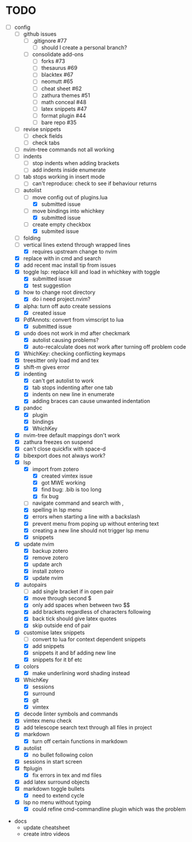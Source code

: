 # TODO

- [ ] config
  - [ ] github issues
    - [ ] .gitignore #77
      - [ ] should I create a personal branch?
    - [ ] consolidate add-ons 
      - [ ] forks #73
      - [ ] thesaurus #69 
      - [ ] blacktex #67 
      - [ ] neomutt #65 
      - [ ] cheat sheet #62 
      - [ ] zathura themes #51 
      - [ ] math conceal #48 
      - [ ] latex snippets #47 
      - [ ] format plugin #44 
      - [ ] bare repo #35 
  - [ ] revise snippets 
    - [ ] check fields
    - [ ] check tabs
  - [ ] nvim-tree commands not all working 
  - [ ] indents 
    - [ ] stop indents when adding brackets 
    - [ ] add indents inside enumerate 
  - [ ] tab stops working in insert mode 
    - [ ] can't reproduce: check to see if behaviour returns
  - [ ] autolist 
    - [ ] move config out of plugins.lua 
      - [x] submitted issue
    - [ ] move bindings into whichkey 
      - [x] submitted issue
    - [ ] create empty checkbox 
      - [x] submited issue
  - [ ] folding 
  - [ ] vertical lines extend through wrapped lines 
    - [x] requires upstream change to nvim
  - [x] replace <Tab> with <C-j> in cmd and search 
  - [x] add recent mac install tip from issues 
  - [x] toggle lsp: replace kill and load in whichkey with toggle 
    - [x] submitted issue
    - [x] test suggestion 
  - [x] how to change root directory 
    - [x] do i need project.nvim?
  - [x] alpha: turn off auto create sessions 
    - [x] created issue
  - [x] PdfAnnots: convert from vimscript to lua 
    - [x] submitted issue
  - [x] undo does not work in md after checkmark 
    - [x] autolist causing problems?
    - [x] auto-recalculate does not work after turning off problem code 
  - [x] WhichKey: checking conflicting keymaps 
  - [x] treesitter only load md and tex 
  - [x] shift-m gives error 
  - [x] indenting 
    - [x] can't get autolist to work
    - [x] tab stops indenting after one tab 
    - [x] indents on new line in enumerate 
    - [x] adding braces can cause unwanted indentation 
  - [x] pandoc 
    - [x] plugin 
    - [x] bindings 
    - [x] WhichKey 
  - [x] nvim-tree default mappings don't work 
  - [x] zathura freezes on suspend 
  - [x] can't close quickfix with space-d 
  - [x] bibexport does not always work? 
  - [x] lsp 
    - [x] import from zotero 
      - [x] created vimtex issue
      - [x] got MWE working 
      - [x] find bug: .bib is too long 
      - [x] fix bug 
    - [ ] navigate command and search with <C-j>, <C-k> 
    - [x] spelling in lsp menu 
    - [x] errors when starting a line with a backslash 
    - [x] prevent menu from poping up without entering text 
    - [x] creating a new line should not trigger lsp menu 
    - [x] snippets 
  - [x] update nvim 
    - [x] backup zotero
    - [x] remove zotero 
    - [x] update arch 
    - [x] install zotero 
    - [x] update nvim 
  - [x] autopairs 
    - [ ] add single bracket if in open pair 
    - [x] move through second $ 
    - [x] only add spaces when between two $$ 
    - [x] add brackets regardless of characters following 
    - [x] back tick should give latex quotes 
    - [x] skip outside end of pair 
  - [x] customise latex snippets 
    - [ ] convert to lua for context dependent snippets
    - [x] add snippets 
    - [x] snippets it and bf adding new line 
    - [x] snippets for it bf etc 
  - [x] colors 
    - [x] make underlining word shading instead
  - [x] WhichKey 
    - [x] sessions 
    - [x] surround 
    - [x] git 
    - [x] vimtex 
  - [x] decode linter symbols and commands 
  - [x] vimtex menu check 
  - [x] add telescope search text through all files in project 
  - [x] markdown 
    - [x] turn off certain functions in markdown 
  - [x] autolist 
    - [x] no bullet following colon
  - [x] sessions in start screen 
  - [x] ftplugin 
    - [x] fix errors in tex and md files
  - [x] add latex surround objects 
  - [x] markdown toggle bullets 
    - [x] need to extend cycle
  - [x] lsp no menu without typing 
    - [x] could refine cmd-commandline plugin which was the problem
- docs
  - update cheatsheet
  - create intro videos

